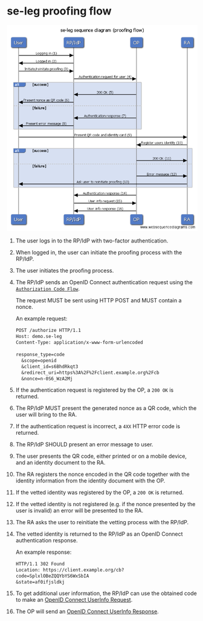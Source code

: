 # se-leg proofing flow

![sequence diagram](/oidc_flow_sequence_diagram.png)

1. The user logs in to the RP/IdP with two-factor authentication.
2. When logged in, the user can initiate the proofing process with the RP/IdP.
3. The user initiates the proofing process.
4. The RP/IdP sends an OpenID Connect authentication request using the
   [`Authorization Code Flow`](http://openid.net/specs/openid-connect-core-1_0.html#CodeFlowAuth).

   The request MUST be sent using HTTP POST and MUST contain a nonce.

   An example request:
   ```
   POST /authorize HTTP/1.1
   Host: demo.se-leg
   Content-Type: application/x-www-form-urlencoded

   response_type=code
     &scope=openid
     &client_id=s6BhdRkqt3
     &redirect_uri=https%3A%2F%2Fclient.example.org%2Fcb
     &nonce=n-0S6_WzA2Mj
   ```
5. If the authentication request is registered by the OP, a `200 OK` is
   returned.
6. The RP/IdP MUST present the generated nonce as a QR code, which the user will
   bring to the RA.
7. If the authentication request is incorrect, a `4XX` HTTP error code is
   returned.
8. The RP/IdP SHOULD present an error message to user.
9. The user presents the QR code, either printed or on a mobile device, and an 
   identity document to the RA.
10. The RA registers the nonce encoded in the QR code together with the identity
    information from the identity document with the OP.
11. If the vetted identity was registered by the OP, a `200 OK` is returned.
12. If the vetted identity is not registered (e.g. if the nonce presented by
    the user is invalid) an error will be presented to the RA.
13. The RA asks the user to reinitiate the vetting process with the RP/IdP.
14. The vetted identity is returned to the RP/IdP as an OpenID Connect
    authentication response.

    An example response:
    ```
    HTTP/1.1 302 Found
    Location: https://client.example.org/cb?
    code=SplxlOBeZQQYbYS6WxSbIA
    &state=af0ifjsldkj
    ```
15. To get additional user information, the RP/IdP can use the obtained code
    to make an [OpenID Connect UserInfo Request](http://openid.net/specs/openid-connect-core-1_0.html#UserInfoRequest).
16. The OP will send an [OpenID Connect UserInfo Response](http://openid.net/specs/openid-connect-core-1_0.html#UserInfoResponse).
